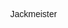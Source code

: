 <!DOCTYPE html>
<html>
<head>
<meta name="viewport" content="width=device-width, initial-scale=1">
<style>
 video {
  pointer-events: none;
}
body, html {
  height: 100%;
  margin: 0;
  font-family: Rockwell, Helvetica, sans-serif;
}

* {
  box-sizing: border-box;
}

.bg-image {
  /* Full height */
  height: 50%; 
  
  /* Center and scale the image nicely */
  background-position: center;
  background-repeat: no-repeat;
  background-size: cover;
}

/* Images used */
.img1 { background-image: url("https://user-images.githubusercontent.com/78603128/182279791-dfdb5519-55e2-4562-8fbf-e8e2a3f8a0a8.png"); }
.img2 { background-image: url("https://user-images.githubusercontent.com/78603128/182279882-6c978b51-9338-4623-8dc8-60e039d1626e.png"); }
.img3 { background-image: url("https://user-images.githubusercontent.com/78603128/182279994-e547353c-c382-45e5-bc14-e182e5d9d7ad.png"); }
.img4 { background-image: url("https://user-images.githubusercontent.com/78603128/182280145-d1728cc6-9e66-436c-9e1a-005b6fd7df2d.png"); }
.img5 { background-image: url("https://user-images.githubusercontent.com/78603128/182280221-b92e0968-953b-4dfe-9690-df930112ecdd.png"); }
.img6 { background-image: url("https://user-images.githubusercontent.com/78603128/182280267-3910fced-e645-488e-816f-8d0b93bd3476.png"); }

/* Position text in the middle of the page/image */
.bg-text {
  background-color: rgb(0,0,0); /* Fallback color */
  background-color: rgba(0,0,0, 0.4); /* Black w/opacity/see-through */
  color: white;
  font-weight: bold;
  font-size: 80px;
  border: 10px solid #f1f1f1;
  position: fixed;
  top: 50%;
  left: 50%;
  transform: translate(-50%, -50%);
  z-index: 2;
  width: 600px;
  padding: 20px;
  text-align: center;
}
</style>
</head>
<body>

<div class="bg-image img1"></div>
<div class="bg-image img2"></div>
<div class="bg-image img3"></div>
<div class="bg-image img4"></div>
<div class="bg-image img5"></div>
<div class="bg-image img6"></div>

<div class="bg-text">Jackmeister</div>

</body>
</html>


